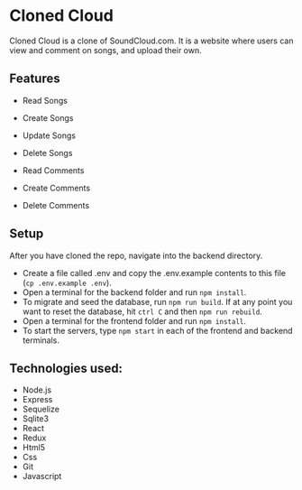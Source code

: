 # Cloned Cloud

Cloned Cloud is a clone of SoundCloud.com. It is a website where users can view and comment on songs, and upload their own.

## Features
- Read Songs
- Create Songs
- Update Songs
- Delete Songs

- Read Comments
- Create Comments
- Delete Comments

## Setup
After you have cloned the repo, navigate into the backend directory.
- Create a file called .env and copy the .env.example contents to this file (`cp .env.example .env`).
- Open a terminal for the backend folder and run `npm install`.
- To migrate and seed the database, run `npm run build`. If at any point you want to reset the database, hit `ctrl C` and then `npm run rebuild`.
- Open a terminal for the frontend folder and run `npm install`.
- To start the servers, type `npm start` in each of the frontend and backend terminals.

## Technologies used:

- Node.js
- Express
- Sequelize
- Sqlite3
- React
- Redux
- Html5
- Css
- Git
- Javascript
